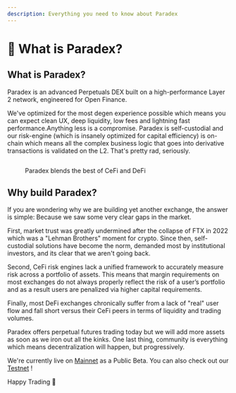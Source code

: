 ```yaml
---
description: Everything you need to know about Paradex
---
```


# 🔮 What is Paradex?

## What is Paradex?

Paradex is an advanced Perpetuals DEX built on a high-performance Layer 2 network, engineered for Open Finance.

We've optimized for the most degen experience possible which means you can expect clean UX, deep liquidity, low fees and lightning fast performance.Anything less is a compromise. Paradex is self-custodial and our risk-engine (which is insanely optimized for capital efficiency) is on-chain which means all the complex business logic that goes into derivative transactions is validated on the L2. That's pretty rad, seriously.



<figure><img src=".gitbook/assets/image.png" alt=""><figcaption><p>Paradex blends the best of CeFi and DeFi</p></figcaption></figure>

## Why build Paradex?

If you are wondering why we are building yet another exchange, the answer is simple: Because we saw some very clear gaps in the market.

First, market trust was greatly undermined after the collapse of FTX in 2022 which was a "Lehman Brothers" moment for crypto. Since then, self-custodial solutions have become the norm, demanded most by institutional investors, and its clear that we aren't going back.

Second, CeFi risk engines lack a unified framework to accurately measure risk across a portfolio of assets. This means that margin requirements on most exchanges do not always properly reflect the risk of a user’s portfolio and as a result users are penalized via higher capital requirements.

Finally, most DeFi exchanges chronically suffer from a lack of "real" user flow and fall short versus their CeFi peers in terms of liquidity and trading volumes.

Paradex offers perpetual futures trading today but we will add more assets as soon as we iron out all the kinks. One last thing, community is everything which means decentralization will happen, but progressively.

We're currently live on [Mainnet](https://app.paradex.trade/futures) as a Public Beta. You can also check out our [Testnet](https://app.testnet.paradex.trade/) !

Happy Trading 💜
